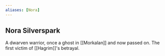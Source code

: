 ```yaml
---
aliases: [Nora]
---
```


## Nora Silverspark 

A dwarven warrior, once a ghost in [[Morkalan]] and now passed on. The first victim of [[Hagrim]]'s betrayal. 
